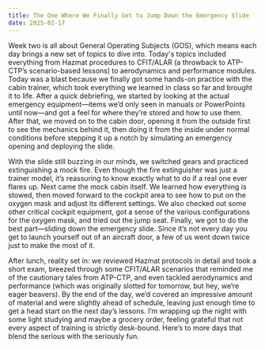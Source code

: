 ```yaml
---
title: The One Where We Finally Get to Jump Down the Emergency Slide
date: 2025-02-17
---
```

Week two is all about General Operating Subjects (GOS), which means each day brings a new set of topics to dive into. Today's topics included everything from Hazmat procedures to CFIT/ALAR (a throwback to ATP-CTP’s scenario-based lessons) to aerodynamics and performance modules. Today was a blast because we finally got some hands-on practice with the cabin trainer, which took everything we learned in class so far and brought it to life. After a quick debriefing, we started by looking at the actual emergency equipment—items we’d only seen in manuals or PowerPoints until now—and got a feel for where they’re stored and how to use them. After that, we moved on to the cabin door, opening it from the outside first to see the mechanics behind it, then doing it from the inside under normal conditions before stepping it up a notch by simulating an emergency opening and deploying the slide.

With the slide still buzzing in our minds, we switched gears and practiced extinguishing a mock fire. Even though the fire extinguisher was just a trainer model, it’s reassuring to know exactly what to do if a real one ever flares up. Next came the mock cabin itself. We learned how everything is stowed, then moved forward to the cockpit area to see how to put on the oxygen mask and adjust its different settings. We also checked out some other critical cockpit equipment, got a sense of the various configurations for the oxygen mask, and tried out the jump seat. Finally, we got to do the best part—sliding down the emergency slide. Since it’s not every day you get to launch yourself out of an aircraft door, a few of us went down twice just to make the most of it.

After lunch, reality set in: we reviewed Hazmat protocols in detail and took a short exam, breezed through some CFIT/ALAR scenarios that reminded me of the cautionary tales from ATP-CTP, and even tackled aerodynamics and performance (which was originally slotted for tomorrow, but hey, we’re eager beavers). By the end of the day, we’d covered an impressive amount of material and were slightly ahead of schedule, leaving just enough time to get a head start on the next day’s lessons. I’m wrapping up the night with some light studying and maybe a grocery order, feeling grateful that not every aspect of training is strictly desk-bound. Here’s to more days that blend the serious with the seriously fun.

